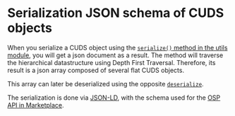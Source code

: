 

# Serialization JSON schema of CUDS objects

When you serialize a CUDS object using the
[`serialize()` method in the utils module](api_ref.html#osp.core.utils.general.serialize),
you will get a json document as a result.
The method will traverse the hierarchical datastructure
using Depth First Traversal.
Therefore, its result is a json array composed of several flat CUDS objects.

This array can later be deserialized using the opposite 
[`deserialize`](api_ref.html#osp.core.utils.general.deserialize).

The serialization is done via [JSON-LD](https://json-ld.org/),
with the schema used for the [OSP API in Marketplace](https://gitlab.cc-asp.fraunhofer.de/MarketPlace/osp-api).
